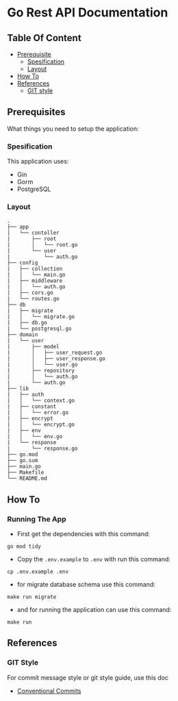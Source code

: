 # Go Rest API Documentation

## Table Of Content
- [Prerequisite](#prerequisites)
  - [Spesification](#spesification)
  - [Layout](#layout)
- [How To](#how-to)
- [References](#references)
  - [GIT style](#git-style)


## Prerequisites
What things you need to setup the application:

### Spesification
This application uses:
- Gin
- Gorm
- PostgreSQL

### Layout
```
.
├── app
|   └── contoller
|       ├── root
|       │   └── root.go
|       └── user
|           └── auth.go
├── config
|   ├── collection
|   │   └── main.go
|   ├── middleware
|   │   └── auth.go
|   ├── cors.go
|   └── routes.go
├── db
|   ├── migrate
|   │   └── migrate.go
|   ├── db.go
|   └── postgresql.go
├── domain
|   └── user
|       ├── model
|       │   ├── user_request.go
|       │   ├── user_response.go
|       │   └── user.go
|       ├── repository
|       │   └── auth.go
|       └── auth.go
├── lib
|   ├── auth
|   │   └── context.go
|   ├── constant
|   │   └── error.go
|   ├── encrypt
|   │   └── encrypt.go
|   ├── env
|   │   └── env.go
|   └── response
|       └── response.go
├── go.mod
├── go.sum
├── main.go
├── Makefile
└── README.md
```

## How To
### Running The App
- First get the dependencies with this command:
```shell
go mod tidy
```

- Copy the `.env.example` to `.env` with run this command:
```shell
cp .env.example .env
```

- for migrate database schema use this command:
```shell
make run migrate
```

- and for running the application can use this command:
```shell
make run
```

## References
### GIT Style
For commit message style or git style guide, use this doc
- [Conventional Commits](https://www.conventionalcommits.org/en/v1.0.0/)